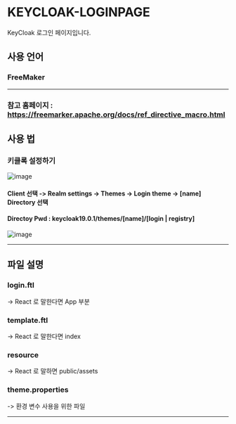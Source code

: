 # KEYCLOAK-LOGINPAGE

KeyCloak 로그인 페이지입니다. 

## 사용 언어

### FreeMaker

----
### 참고 홈페이지 : https://freemarker.apache.org/docs/ref_directive_macro.html


## 사용 법

### 키클록 설정하기

![image](https://github.com/ersolution-dev/IDTHUB-KEYCLOAK-LOGINPAGE/assets/106212277/cbeedb88-626e-4013-a283-6e4a84974f27)

#### Client 선택 -> Realm settings -> Themes -> Login theme -> [name] Directory 선택

#### Directoy Pwd : keycloak19.0.1/themes/[name]/[login | registry]

![image](https://github.com/ersolution-dev/IDTHUB-KEYCLOAK-LOGINPAGE/assets/106212277/205de832-8d5f-44dd-b3d5-e22c97bd1fc0)


----

## 파일 설명

### login.ftl

-> React 로 말한다면 App 부분

### template.ftl

-> React 로 말한다면 index

### resource 

-> React 로 말하면 public/assets

### theme.properties

-> 환경 변수 사용을 위한 파일

---

